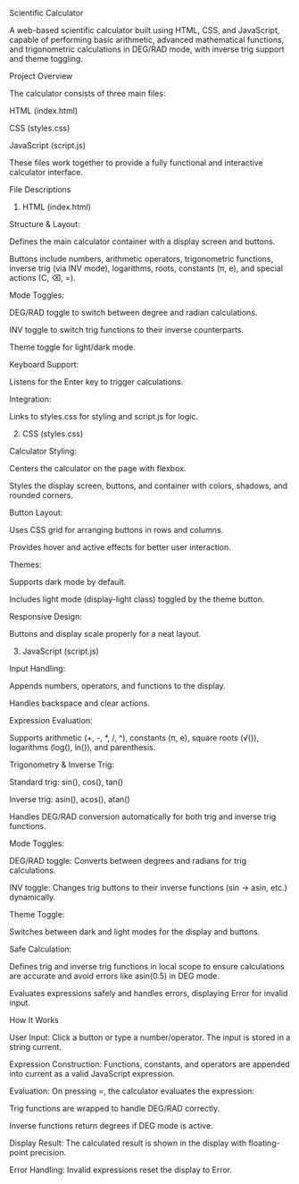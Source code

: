 Scientific Calculator

A web-based scientific calculator built using HTML, CSS, and JavaScript, capable of performing basic arithmetic, advanced mathematical functions, and trigonometric calculations in DEG/RAD mode, with inverse trig support and theme toggling.

Project Overview

The calculator consists of three main files:

HTML (index.html)

CSS (styles.css)

JavaScript (script.js)

These files work together to provide a fully functional and interactive calculator interface.

File Descriptions
1. HTML (index.html)

Structure & Layout:

Defines the main calculator container with a display screen and buttons.

Buttons include numbers, arithmetic operators, trigonometric functions, inverse trig (via INV mode), logarithms, roots, constants (π, e), and special actions (C, ⌫, =).

Mode Toggles:

DEG/RAD toggle to switch between degree and radian calculations.

INV toggle to switch trig functions to their inverse counterparts.

Theme toggle for light/dark mode.

Keyboard Support:

Listens for the Enter key to trigger calculations.

Integration:

Links to styles.css for styling and script.js for logic.

2. CSS (styles.css)

Calculator Styling:

Centers the calculator on the page with flexbox.

Styles the display screen, buttons, and container with colors, shadows, and rounded corners.

Button Layout:

Uses CSS grid for arranging buttons in rows and columns.

Provides hover and active effects for better user interaction.

Themes:

Supports dark mode by default.

Includes light mode (display-light class) toggled by the theme button.

Responsive Design:

Buttons and display scale properly for a neat layout.

3. JavaScript (script.js)

Input Handling:

Appends numbers, operators, and functions to the display.

Handles backspace and clear actions.

Expression Evaluation:

Supports arithmetic (+, -, *, /, ^), constants (π, e), square roots (√()), logarithms (log(), ln()), and parenthesis.

Trigonometry & Inverse Trig:

Standard trig: sin(), cos(), tan()

Inverse trig: asin(), acos(), atan()

Handles DEG/RAD conversion automatically for both trig and inverse trig functions.

Mode Toggles:

DEG/RAD toggle: Converts between degrees and radians for trig calculations.

INV toggle: Changes trig buttons to their inverse functions (sin → asin, etc.) dynamically.

Theme Toggle:

Switches between dark and light modes for the display and buttons.

Safe Calculation:

Defines trig and inverse trig functions in local scope to ensure calculations are accurate and avoid errors like asin(0.5) in DEG mode.

Evaluates expressions safely and handles errors, displaying Error for invalid input.

How It Works

User Input: Click a button or type a number/operator. The input is stored in a string current.

Expression Construction: Functions, constants, and operators are appended into current as a valid JavaScript expression.

Evaluation: On pressing =, the calculator evaluates the expression:

Trig functions are wrapped to handle DEG/RAD correctly.

Inverse functions return degrees if DEG mode is active.

Display Result: The calculated result is shown in the display with floating-point precision.

Error Handling: Invalid expressions reset the display to Error.
